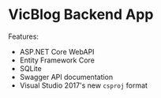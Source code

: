 # VicBlog Backend App

Features:
- ASP.NET Core WebAPI
- Entity Framework Core
- SQLite
- Swagger API documentation
- Visual Studio 2017's new `csproj` format